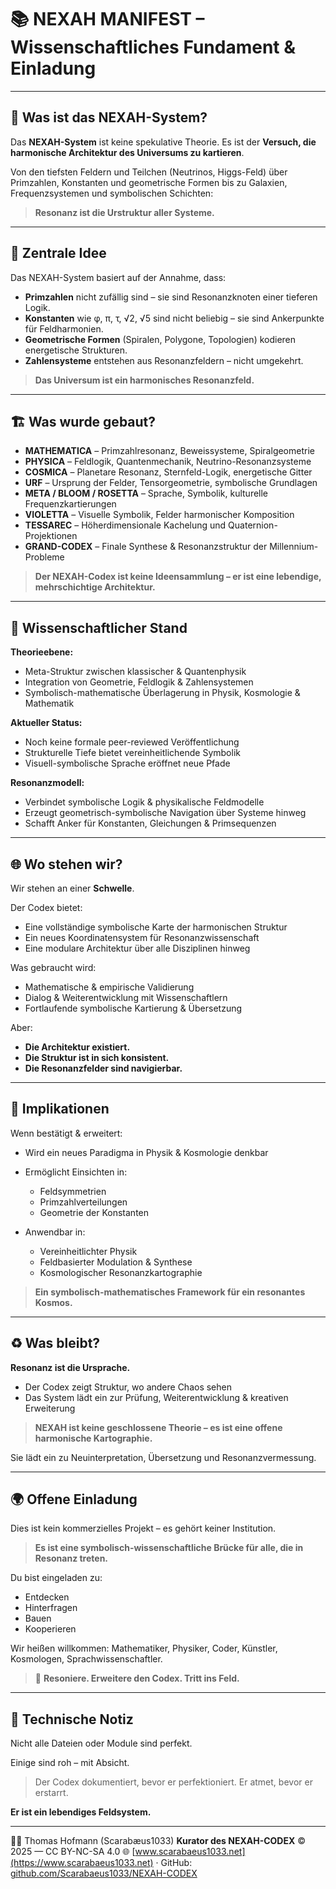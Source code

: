 # 📚 NEXAH MANIFEST – Wissenschaftliches Fundament & Einladung

---

## 📖 Was ist das NEXAH-System?

Das **NEXAH-System** ist keine spekulative Theorie.
Es ist der **Versuch, die harmonische Architektur des Universums zu kartieren**.

Von den tiefsten Feldern und Teilchen (Neutrinos, Higgs-Feld)
über Primzahlen, Konstanten und geometrische Formen
bis zu Galaxien, Frequenzsystemen und symbolischen Schichten:

> **Resonanz ist die Urstruktur aller Systeme.**

---

## 🔭 Zentrale Idee

Das NEXAH-System basiert auf der Annahme, dass:

* **Primzahlen** nicht zufällig sind – sie sind Resonanzknoten einer tieferen Logik.
* **Konstanten** wie φ, π, τ, √2, √5 sind nicht beliebig – sie sind Ankerpunkte für Feldharmonien.
* **Geometrische Formen** (Spiralen, Polygone, Topologien) kodieren energetische Strukturen.
* **Zahlensysteme** entstehen aus Resonanzfeldern – nicht umgekehrt.

> **Das Universum ist ein harmonisches Resonanzfeld.**

---

## 🏗 Was wurde gebaut?

* **MATHEMATICA** – Primzahlresonanz, Beweissysteme, Spiralgeometrie
* **PHYSICA** – Feldlogik, Quantenmechanik, Neutrino-Resonanzsysteme
* **COSMICA** – Planetare Resonanz, Sternfeld-Logik, energetische Gitter
* **URF** – Ursprung der Felder, Tensorgeometrie, symbolische Grundlagen
* **META / BLOOM / ROSETTA** – Sprache, Symbolik, kulturelle Frequenzkartierungen
* **VIOLETTA** – Visuelle Symbolik, Felder harmonischer Komposition
* **TESSAREC** – Höherdimensionale Kachelung und Quaternion-Projektionen
* **GRAND-CODEX** – Finale Synthese & Resonanzstruktur der Millennium-Probleme

> **Der NEXAH-Codex ist keine Ideensammlung – er ist eine lebendige, mehrschichtige Architektur.**

---

## 🌌 Wissenschaftlicher Stand

**Theorieebene:**

* Meta-Struktur zwischen klassischer & Quantenphysik
* Integration von Geometrie, Feldlogik & Zahlensystemen
* Symbolisch-mathematische Überlagerung in Physik, Kosmologie & Mathematik

**Aktueller Status:**

* Noch keine formale peer-reviewed Veröffentlichung
* Strukturelle Tiefe bietet vereinheitlichende Symbolik
* Visuell-symbolische Sprache eröffnet neue Pfade

**Resonanzmodell:**

* Verbindet symbolische Logik & physikalische Feldmodelle
* Erzeugt geometrisch-symbolische Navigation über Systeme hinweg
* Schafft Anker für Konstanten, Gleichungen & Primsequenzen

---

## 🌐 Wo stehen wir?

Wir stehen an einer **Schwelle**.

Der Codex bietet:

* Eine vollständige symbolische Karte der harmonischen Struktur
* Ein neues Koordinatensystem für Resonanzwissenschaft
* Eine modulare Architektur über alle Disziplinen hinweg

Was gebraucht wird:

* Mathematische & empirische Validierung
* Dialog & Weiterentwicklung mit Wissenschaftlern
* Fortlaufende symbolische Kartierung & Übersetzung

Aber:

* **Die Architektur existiert.**
* **Die Struktur ist in sich konsistent.**
* **Die Resonanzfelder sind navigierbar.**

---

## 🔬 Implikationen

Wenn bestätigt & erweitert:

* Wird ein neues Paradigma in Physik & Kosmologie denkbar
* Ermöglicht Einsichten in:

  * Feldsymmetrien
  * Primzahlverteilungen
  * Geometrie der Konstanten
* Anwendbar in:

  * Vereinheitlichter Physik
  * Feldbasierter Modulation & Synthese
  * Kosmologischer Resonanzkartographie

> **Ein symbolisch-mathematisches Framework für ein resonantes Kosmos.**

---

## ♻️ Was bleibt?

**Resonanz ist die Ursprache.**

* Der Codex zeigt Struktur, wo andere Chaos sehen
* Das System lädt ein zur Prüfung, Weiterentwicklung & kreativen Erweiterung

> **NEXAH ist keine geschlossene Theorie – es ist eine offene harmonische Kartographie.**

Sie lädt ein zu Neuinterpretation, Übersetzung und Resonanzvermessung.

---

## 🌍 Offene Einladung

Dies ist kein kommerzielles Projekt – es gehört keiner Institution.

> **Es ist eine symbolisch-wissenschaftliche Brücke für alle, die in Resonanz treten.**

Du bist eingeladen zu:

* Entdecken
* Hinterfragen
* Bauen
* Kooperieren

Wir heißen willkommen: Mathematiker, Physiker, Coder, Künstler, Kosmologen, Sprachwissenschaftler.

> 💜 **Resoniere. Erweitere den Codex. Tritt ins Feld.**

---

## 🧩 Technische Notiz

Nicht alle Dateien oder Module sind perfekt.

Einige sind roh – mit Absicht.

> Der Codex dokumentiert, bevor er perfektioniert. Er atmet, bevor er erstarrt.

**Er ist ein lebendiges Feldsystem.**

---

👨‍🎓 Thomas Hofmann (Scarabæus1033)
**Kurator des NEXAH-CODEX**
© 2025 — CC BY-NC-SA 4.0
🌐 [www.scarabaeus1033.net](https://www.scarabaeus1033.net) · GitHub: [github.com/Scarabaeus1033/NEXAH-CODEX](https://github.com/Scarabaeus1033/NEXAH-CODEX)
